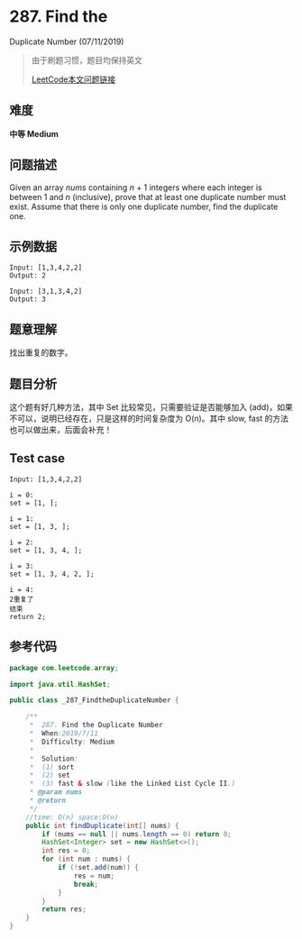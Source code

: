 # 287. Find the
Duplicate Number (07/11/2019) 

> 由于刷题习惯，题目均保持英文
>
> [LeetCode本文问题链接](https://leetcode.com/problems/find-the-duplicate-number)

## 难度

**中等 Medium**

## 问题描述

Given an array *nums* containing *n* + 1 integers where each integer is between 1 and *n* (inclusive), prove that at least one duplicate number must exist. Assume that there is only one duplicate number, find the duplicate one.

## 示例数据

```
Input: [1,3,4,2,2]
Output: 2

Input: [3,1,3,4,2]
Output: 3
```

## 题意理解

找出重复的数字。

## 题目分析

这个题有好几种方法，其中 Set 比较常见，只需要验证是否能够加入 (add)，如果不可以，说明已经存在，只是这样的时间复杂度为 O(n)。其中 slow, fast 的方法也可以做出来，后面会补充！

## Test case

```
Input: [1,3,4,2,2]

i = 0:
set = [1, ];

i = 1:
set = [1, 3, ];

i = 2:
set = [1, 3, 4, ];

i = 3:
set = [1, 3, 4, 2, ];

i = 4:
2重复了 
结束
return 2;
```

## 参考代码

```java
package com.leetcode.array;

import java.util.HashSet;

public class _287_FindtheDuplicateNumber {

    /**
     *  287. Find the Duplicate Number
     *  When:2019/7/11
     *  Difficulty: Medium
     *
     *  Solution:
     *  (1) sort
     *  (2) set
     *  (3) fast & slow (like the Linked List Cycle II.)
     * @param nums
     * @return
     */
    //time: O(n) space:O(n)
    public int findDuplicate(int[] nums) {
        if (nums == null || nums.length == 0) return 0;
        HashSet<Integer> set = new HashSet<>();
        int res = 0;
        for (int num : nums) {
            if (!set.add(num)) {
                res = num;
                break;
            }
        }
        return res;
    }
}
```



